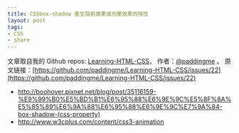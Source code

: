 ```yaml
---
title: CSSbox-shadow 產生陰影效果或光暈效果的特性
layout: post
tags:
- CSS
- share
---
```



 文章取自我的 Github  repos: [Learning-HTML-CSS](https://github.com/paddingme/Learning-HTML-CSS)， 作者：[@paddingme](http://padding.me/about.html) 。 
  原文链接：[https://github.com/paddingme/Learning-HTML-CSS/issues/22](https://github.com/paddingme/Learning-HTML-CSS/issues/22)

- http://boohover.pixnet.net/blog/post/35116159-%E9%99%B0%E5%BD%B1%E6%95%88%E6%9E%9C%E5%8F%8A%E5%85%89%E6%9A%88%E6%95%88%E6%9E%9C%E7%9A%84-box-shadow-(css-property)
-  http://www.w3cplus.com/content/css3-animation